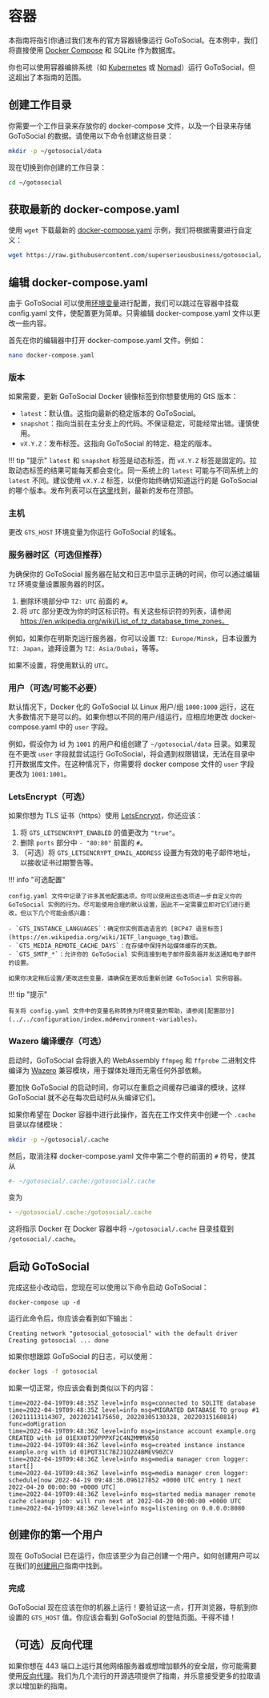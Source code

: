 # 容器

本指南将指引你通过我们发布的官方容器镜像运行 GoToSocial。在本例中，我们将直接使用 [Docker Compose](https://docs.docker.com/compose) 和 SQLite 作为数据库。

你也可以使用容器编排系统（如 [Kubernetes](https://kubernetes.io/) 或 [Nomad](https://www.nomadproject.io/)）运行 GoToSocial，但这超出了本指南的范围。

## 创建工作目录

你需要一个工作目录来存放你的 docker-compose 文件，以及一个目录来存储 GoToSocial 的数据。请使用以下命令创建这些目录：

```bash
mkdir -p ~/gotosocial/data
```

现在切换到你创建的工作目录：

```bash
cd ~/gotosocial
```

## 获取最新的 docker-compose.yaml

使用 `wget` 下载最新的 [docker-compose.yaml](https://raw.githubusercontent.com/superseriousbusiness/gotosocial/main/example/docker-compose/docker-compose.yaml) 示例，我们将根据需要进行自定义：

```bash
wget https://raw.githubusercontent.com/superseriousbusiness/gotosocial/main/example/docker-compose/docker-compose.yaml
```

## 编辑 docker-compose.yaml

由于 GoToSocial 可以使用[环境变量](../../configuration/index.md#环境变量)进行配置，我们可以跳过在容器中挂载 config.yaml 文件，使配置更为简单。只需编辑 docker-compose.yaml 文件以更改一些内容。

首先在你的编辑器中打开 docker-compose.yaml 文件。例如：

```bash
nano docker-compose.yaml
```

### 版本

如果需要，更新 GoToSocial Docker 镜像标签到你想要使用的 GtS 版本：

* `latest`：默认值。这指向最新的稳定版本的 GoToSocial。
* `snapshot`：指向当前在主分支上的代码。不保证稳定，可能经常出错。谨慎使用。
* `vX.Y.Z`：发布标签。这指向 GoToSocial 的特定、稳定的版本。

!!! tip "提示"
    `latest` 和 `snapshot` 标签是动态标签，而 `vX.Y.Z` 标签是固定的。拉取动态标签的结果可能每天都会变化。同一系统上的 `latest` 可能与不同系统上的 `latest` 不同。建议使用 `vX.Y.Z` 标签，以便你始终确切知道运行的是 GoToSocial 的哪个版本。发布列表可以在[这里](https://github.com/superseriousbusiness/gotosocial/releases)找到，最新的发布在顶部。

### 主机

更改 `GTS_HOST` 环境变量为你运行 GoToSocial 的域名。

### 服务器时区（可选但推荐）

为确保你的 GoToSocial 服务器在贴文和日志中显示正确的时间，你可以通过编辑 `TZ` 环境变量设置服务器的时区。

1. 删除环境部分中 `TZ: UTC` 前面的 `#`。
2. 将 `UTC` 部分更改为你的时区标识符。有关这些标识符的列表，请参阅 https://en.wikipedia.org/wiki/List_of_tz_database_time_zones。

例如，如果你在明斯克运行服务器，你可以设置 `TZ: Europe/Minsk`，日本设置为 `TZ: Japan`，迪拜设置为 `TZ: Asia/Dubai`，等等。

如果不设置，将使用默认的 `UTC`。

### 用户（可选/可能不必要）

默认情况下，Docker 化的 GoToSocial 以 Linux 用户/组 `1000:1000` 运行，这在大多数情况下是可以的。如果你想以不同的用户/组运行，应相应地更改 docker-compose.yaml 中的 `user` 字段。

例如，假设你为 id 为 `1001` 的用户和组创建了 `~/gotosocial/data` 目录。如果现在不更改 `user` 字段就尝试运行 GoToSocial，将会遇到权限错误，无法在目录中打开数据库文件。在这种情况下，你需要将 docker compose 文件的 `user` 字段更改为 `1001:1001`。

### LetsEncrypt（可选）

如果你想为 TLS 证书（https）使用 [LetsEncrypt](../../configuration/tls.md)，你还应该：

1. 将 `GTS_LETSENCRYPT_ENABLED` 的值更改为 `"true"`。
2. 删除 `ports` 部分中 `- "80:80"` 前面的 `#`。
3. （可选）将 `GTS_LETSENCRYPT_EMAIL_ADDRESS` 设置为有效的电子邮件地址，以接收证书过期警告等。

!!! info "可选配置"
    
    config.yaml 文件中记录了许多其他配置选项，你可以使用这些选项进一步自定义你的 GoToSocial 实例的行为。尽可能使用合理的默认设置，因此不一定需要立即对它们进行更改，但以下几个可能会感兴趣：
    
    - `GTS_INSTANCE_LANGUAGES`：确定你实例首选语言的 [BCP47 语言标签](https://en.wikipedia.org/wiki/IETF_language_tag)数组。
    - `GTS_MEDIA_REMOTE_CACHE_DAYS`：在存储中保持外站媒体缓存的天数。
    - `GTS_SMTP_*`：允许你的 GoToSocial 实例连接到电子邮件服务器并发送通知电子邮件的设置。

    如果你决定稍后设置/更改这些变量，请确保在更改后重新创建 GoToSocial 实例容器。
    

!!! tip "提示"
    
    有关将 config.yaml 文件中的变量名称转换为环境变量的帮助，请参阅[配置部分](../../configuration/index.md#environment-variables)。

### Wazero 编译缓存（可选）

启动时，GoToSocial 会将嵌入的 WebAssembly `ffmpeg` 和 `ffprobe` 二进制文件编译为 [Wazero](https://wazero.io/) 兼容模块，用于媒体处理而无需任何外部依赖。

要加快 GoToSocial 的启动时间，你可以在重启之间缓存已编译的模块，这样 GoToSocial 就不必在每次启动时从头编译它们。

如果你希望在 Docker 容器中进行此操作，首先在工作文件夹中创建一个 `.cache` 目录以存储模块：

```bash
mkdir -p ~/gotosocial/.cache
```

然后，取消注释 docker-compose.yaml 文件中第二个卷的前面的 `#` 符号，使其从

```yaml
#- ~/gotosocial/.cache:/gotosocial/.cache
```

变为

```yaml
- ~/gotosocial/.cache:/gotosocial/.cache
```

这将指示 Docker 在 Docker 容器中将 `~/gotosocial/.cache` 目录挂载到 `/gotosocial/.cache`。

## 启动 GoToSocial

完成这些小改动后，您现在可以使用以下命令启动 GoToSocial：

```shell
docker-compose up -d
```

运行此命令后，你应该会看到如下输出：

```text
Creating network "gotosocial_gotosocial" with the default driver
Creating gotosocial ... done
```

如果你想跟踪 GoToSocial 的日志，可以使用：

```bash
docker logs -f gotosocial
```

如果一切正常，你应该会看到类似以下的内容：

```text
time=2022-04-19T09:48:35Z level=info msg=connected to SQLITE database
time=2022-04-19T09:48:35Z level=info msg=MIGRATED DATABASE TO group #1 (20211113114307, 20220214175650, 20220305130328, 20220315160814) func=doMigration
time=2022-04-19T09:48:36Z level=info msg=instance account example.org CREATED with id 01EXX0TJ9PPPXF2C4N2MMMVK50
time=2022-04-19T09:48:36Z level=info msg=created instance instance example.org with id 01PQT31C7BZJ1Q2Z4BMEV90ZCV
time=2022-04-19T09:48:36Z level=info msg=media manager cron logger: start[]
time=2022-04-19T09:48:36Z level=info msg=media manager cron logger: schedule[now 2022-04-19 09:48:36.096127852 +0000 UTC entry 1 next 2022-04-20 00:00:00 +0000 UTC]
time=2022-04-19T09:48:36Z level=info msg=started media manager remote cache cleanup job: will run next at 2022-04-20 00:00:00 +0000 UTC
time=2022-04-19T09:48:36Z level=info msg=listening on 0.0.0.0:8080
```

## 创建你的第一个用户

现在 GoToSocial 已在运行，你应该至少为自己创建一个用户。如何创建用户可以在我们的[创建用户](../user_creation.md)指南中找到。

### 完成

GoToSocial 现在应该在你的机器上运行！要验证这一点，打开浏览器，导航到你设置的 `GTS_HOST` 值。你应该会看到 GoToSocial 的登陆页面。干得不错！

## （可选）反向代理

如果你想在 443 端口上运行其他网络服务器或想增加额外的安全层，你可能需要使用[反向代理](../reverse_proxy/index.md)。我们为几个流行的开源选项提供了指南，并乐意接受更多的拉取请求以增加新的指南。

